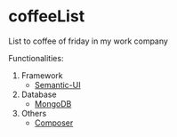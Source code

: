 # coffeeList
List to coffee of friday in my work company

Functionalities:

1. Framework
    - [Semantic-UI](http://www.semantic-ui.com/)
2. Database
    - [MongoDB](https://www.mongodb.org/)
3. Others
    - [Composer](https://getcomposer.org/) 
